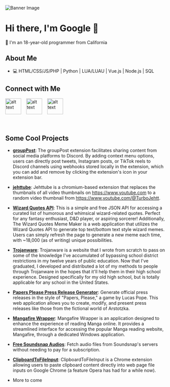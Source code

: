 ![Banner Image](https://cdn.discordapp.com/banners/327559129705218049/83fc187da6e7f1aa374dc2e0c99b95a7?size=4096)

# Hi there, I'm Google 👋

🌴 I'm an 18-year-old programmer from California

## About Me

- 💻 HTML/CSS/JS/PHP | Python | LUA/LUAU | Vue.js | Node.js | SQL

## Connect with Me

<a href="https://discords.com/bio/p/googlyblox"><img src="https://cdn-icons-png.flaticon.com/512/2111/2111370.png" alt="alt text" width="50" height="50"></a>      &nbsp;&nbsp;
<a href="https://twitter.com/GooglyBlox"><img src="https://cdn-icons-png.flaticon.com/512/889/889147.png" alt="alt text" width="50" height="50"></a>      &nbsp;&nbsp;
<a href="https://www.instagram.com/googlyblox_improved/"><img src="https://cdn-icons-png.flaticon.com/128/174/174855.png" alt="alt text" width="50" height="50"></a>

<br />

## Some Cool Projects

- **[groupPost](https://github.com/GooglyBlox/groupPost)**: The groupPost extension facilitates sharing content from social media platforms to Discord. By adding context menu options, users can directly post tweets, Instagram posts, or TikTok reels to Discord channels using webhooks stored locally in the extension, which you can add and remove by clicking the extension's icon in your extension bar.

- **[jehttube](https://github.com/GooglyBlox/jehttube)**: Jehttube is a chromium-based extension that replaces the thumbnails of all video thumbnails on https://www.youtube.com to a random video thumbnail from https://www.youtube.com/@TurboJehtt.

- **[Wizard Quotes API](https://github.com/GooglyBlox/wizard-quotes)**: This is a simple and free JSON API for accessing a curated list of humorous and whimsical wizard-related quotes. Perfect for any fantasy enthusiast, D&D player, or aspiring sorcerer! Additionally, The Wizard Quotes Meme Maker is a web application that utilizes the Wizard Quotes API to generate top text/bottom text style wizard memes. Users can simply refresh the page to generate a new meme each time, with ~18,000 (as of writing) unique possibilities.

- **[Trojanware](https://github.com/GooglyBlox/trojanware)**: Trojanware is a website that I wrote from scratch to pass on some of the knowledge I've accumulated of bypassing school district restrictions in my twelve years of public education. Now that I've graduated, I developed and distributed a lot of my methods to people through Trojanware in the hopes that it'll help them in their high school experience. Designed specifically for my old high school, but is totally applicable for any school in the United States.

- **[Papers Please Press Release Generator](https://github.com/GooglyBlox/PapersPleasePressReleaseGenerator)**: Generate official press releases in the style of "Papers, Please," a game by Lucas Pope. This web application allows you to create, modify, and present press releases like those from the fictional world of Arstotzka.

- **[Mangafire Wrapper](https://github.com/GooglyBlox/mangafire-wrapper)**: Mangafire Wrapper is an application designed to enhance the experience of reading Manga online. It provides a streamlined interface for accessing the popular Manga reading website, Mangafire, through a dedicated Windows application.

- **[Free Soundsnap Audios](https://github.com/GooglyBlox/free-soundsnap-audios)**: Fetch audio files from Soundsnap's servers without needing to pay for a subscription.

- **[ClipboardToFileInput](https://github.com/GooglyBlox/ClipboardToFileInput)**: ClipboardToFileInput is a Chrome extension allowing users to paste clipboard content directly into web page file inputs on Google Chrome (a feature Opera has had for a while now).

- More to come
